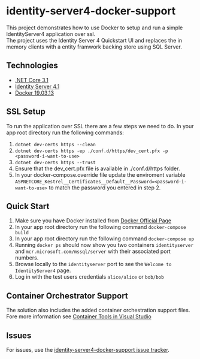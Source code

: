 ﻿# identity-server4-docker-support
This project demonstrates how to use Docker to setup and run a simple IdentityServer4 application over ssl.\
The project uses the Identity Server 4 Quickstart UI and replaces the in memory clients with a entity framwork backing store using SQL Server.

## Technologies
- [.NET Core 3.1](https://dotnet.microsoft.com/download/dotnet-core/3.1)
- [Identity Server 4.1](https://identityserver4.readthedocs.io/en/latest/)
- [Docker 19.03.13](https://www.docker.com/get-started)

## SSL Setup
To run the application over SSL there are a few steps we need to do. In your app root directory run the following commands:

1. ``dotnet dev-certs https --clean``
2. ``dotnet dev-certs https -ep ./conf.d/https/dev_cert.pfx -p <password-i-want-to-use>``
3. ``dotnet dev-certs https --trust``
4. Ensure that the dev_cert.pfx file is available in ./conf.d/https folder. 
5. In your docker-compose.override file update the enviroment variable ``ASPNETCORE_Kestrel__Certificates__Default__Password=<password-i-want-to-use>`` to match the password you entered in step 2.

##  Quick Start

1. Make sure you have Docker installed from [Docker Official Page](https://docs.docker.com/get-docker/)
2. In your app root directory run the following command ``docker-compose build``
3. In your app root directory run the following command  ``docker-compose up``
4. Running ``docker ps`` should now show you two containers ``identityserver`` and ``mcr.microsoft.com/mssql/server`` with their associated port numbers.
5. Browse locally to the ``identityserver`` port to see the `Welcome to IdentityServer4` page.
6. Log in with the test users credentials ``alice/alice`` or ``bob/bob``

##  Container Orchestrator Support

The solution also includes the added container orchestration support files. Fore more information see [Container Tools in Visual Studio](https://docs.microsoft.com/en-us/visualstudio/containers/overview?view=vs-2019)


## Issues
For issues, use the [identity-server4-docker-support issue tracker](https://github.com/ryan-buckman/identity-server4-docker-support/issues).